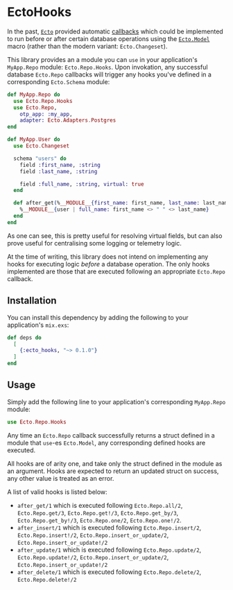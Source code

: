 # EctoHooks

In the past, [`Ecto`](https://github.com/elixir-ecto/ecto) provided automatic
[callbacks](https://hexdocs.pm/ecto/1.0.5/Ecto.Model.Callbacks.html) which could
be implemented to run before or after certain database operations using the
[`Ecto.Model`](https://hexdocs.pm/ecto/1.0.5/Ecto.Model.html) macro
(rather than the modern variant: `Ecto.Changeset`).

This library provides an a module you can `use` in your application's `MyApp.Repo`
module: `Ecto.Repo.Hooks`. Upon invokation, any successful database
`Ecto.Repo` callbacks will trigger any hooks you've defined in a corresponding
`Ecto.Schema` module:

```elixir
def MyApp.Repo do
  use Ecto.Repo.Hooks
  use Ecto.Repo,
    otp_app: :my_app,
    adapter: Ecto.Adapters.Postgres
end

def MyApp.User do
  use Ecto.Changeset

  schema "users" do
    field :first_name, :string
    field :last_name, :string

    field :full_name, :string, virtual: true
  end

  def after_get(%__MODULE__{first_name: first_name, last_name: last_name} = user) do
    %__MODULE__{user | full_name: first_name <> " " <> last_name}
  end
end
```

As one can see, this is pretty useful for resolving virtual fields, but can also
prove useful for centralising some logging or telemetry logic.

At the time of writing, this library does not intend on implementing any hooks
for executing logic _before_ a database operation. The only hooks implemented
are those that are executed following an appropriate `Ecto.Repo` callback.

## Installation

You can install this dependency by adding the following to your application's
`mix.exs`:

```elixir
def deps do
  [
    {:ecto_hooks, "~> 0.1.0"}
  ]
end
```

## Usage

Simply add the following line to your application's corresponding `MyApp.Repo`
module:

```elixir
use Ecto.Repo.Hooks
```

Any time an `Ecto.Repo` callback successfully returns a struct defined in a
module that `use`-es `Ecto.Model`, any corresponding defined hooks are
executed.

All hooks are of arity one, and take only the struct defined in the module as an
argument. Hooks are expected to return an updated struct on success, any other
value is treated as an error.

A list of valid hooks is listed below:

- `after_get/1` which is executed following `Ecto.Repo.all/2`,
    `Ecto.Repo.get/3`, `Ecto.Repo.get!/3`, `Ecto.Repo.get_by/3`,
    `Ecto.Repo.get_by!/3`, `Ecto.Repo.one/2`, `Ecto.Repo.one!/2`.
- `after_insert/1` which is executed following `Ecto.Repo.insert/2`,
    `Ecto.Repo.insert!/2`, `Ecto.Repo.insert_or_update/2`,
    `Ecto.Repo.insert_or_update!/2`
- `after_update/1` which is executed following `Ecto.Repo.update/2`,
    `Ecto.Repo.update!/2`, `Ecto.Repo.insert_or_update/2`,
    `Ecto.Repo.insert_or_update!/2`
- `after_delete/1` which is executed following `Ecto.Repo.delete/2`,
    `Ecto.Repo.delete!/2`
